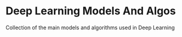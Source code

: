 # Deep Learning Models And Algos  

Collection of the main models and algorithms used in Deep Learning
